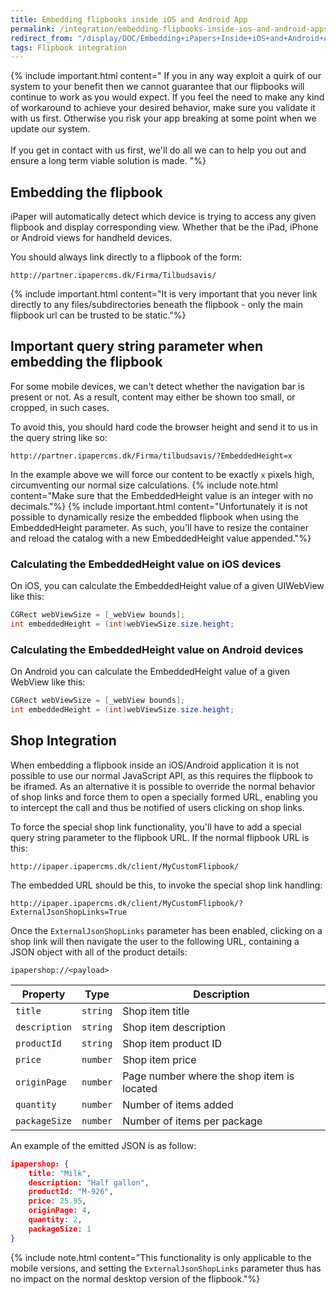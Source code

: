 ```yaml
---
title: Embedding flipbooks inside iOS and Android App
permalink: /integration/embedding-flipbooks-inside-ios-and-android-apps
redirect_from: "/display/DOC/Embedding+iPapers+Inside+iOS+and+Android+Applications"
tags: Flipbook integration
---
```


{% include important.html content="
	If you in any way exploit a quirk of our system to your benefit then we cannot guarantee that our flipbooks will continue to work as you would expect. If you feel the need to make any kind of workaround to achieve your desired behavior, make sure you validate it with us first. Otherwise you risk your app breaking at some point when we update our system.
	<br />
	<br />
	If you get in contact with us first, we'll do all we can to help you out and ensure a long term viable solution is made.
"%}

## Embedding the flipbook

iPaper will automatically detect which device is trying to access any given flipbook and display corresponding view. Whether that be the iPad, iPhone or Android views for handheld devices.

You should always link directly to a flipbook of the form:

```
http://partner.ipapercms.dk/Firma/Tilbudsavis/
```

{% include important.html content="It is very important that you never link directly to any files/subdirectories beneath the flipbook - only the main flipbook url can be trusted to be static."%}

## Important query string parameter when embedding the flipbook

For some mobile devices, we can't detect whether the navigation bar is present or not. As a result, content may either be shown too small, or cropped, in such cases.

To avoid this, you should hard code the browser height and send it to us in the query string like so:

```
http://partner.ipapercms.dk/Firma/tilbudsavis/?EmbeddedHeight=x
```

In the example above we will force our content to be exactly `x` pixels high, circumventing our normal size calculations.
{% include note.html content="Make sure that the EmbeddedHeight value is an integer with no decimals."%}
{% include important.html content="Unfortunately it is not possible to dynamically resize the embedded flipbook when using the EmbeddedHeight parameter. As such, you'll have to resize the container and reload the catalog with a new EmbeddedHeight value appended."%}

### Calculating the EmbeddedHeight value on iOS devices

On iOS, you can calculate the EmbeddedHeight value of a given UIWebView like this:

```c#
CGRect webViewSize = [_webView bounds];
int embeddedHeight = (int)webViewSize.size.height;
```

### Calculating the EmbeddedHeight value on Android devices

On Android you can calculate the EmbeddedHeight value of a given WebView like this:

```c#
CGRect webViewSize = [_webView bounds];
int embeddedHeight = (int)webViewSize.size.height;
```

## Shop Integration

When embedding a flipbook inside an iOS/Android application it is not possible to use our normal JavaScript API, as this requires the flipbook to be iframed. As an alternative it is possible to override the normal behavior of shop links and force them to open a specially formed URL, enabling you to intercept the call and thus be notified of users clicking on shop links.

To force the special shop link functionality, you'll have to add a special query string parameter to the flipbook URL. If the normal flipbook URL is this:

```
http://ipaper.ipapercms.dk/client/MyCustomFlipbook/
```

The embedded URL should be this, to invoke the special shop link handling:

```
http://ipaper.ipapercms.dk/client/MyCustomFlipbook/?ExternalJsonShopLinks=True
```

Once the `ExternalJsonShopLinks` parameter has been enabled, clicking on a shop link will then navigate the user to the following URL, containing a JSON object with all of the product details:

```
ipapershop://<payload>
```

| Property      | Type     | Description                                |
| ------------- | -------- | ------------------------------------------ |
| `title`       | `string` | Shop item title                            |
| `description` | `string` | Shop item description                      |
| `productId`   | `string` | Shop item product ID                       |
| `price`       | `number` | Shop item price                            |
| `originPage`  | `number` | Page number where the shop item is located |
| `quantity`    | `number` | Number of items added                      |
| `packageSize` | `number` | Number of items per package                |

An example of the emitted JSON is as follow:

```json
ipapershop: {
	title: "Milk",
	description: "Half gallon",
	productId: "M-926",
	price: 25.95,
	originPage: 4,
	quantity: 2,
	packageSize: 1
}
```

{% include note.html content="This functionality is only applicable to the mobile versions, and setting the `ExternalJsonShopLinks` parameter thus has no impact on the normal desktop version of the flipbook."%}

